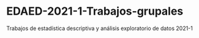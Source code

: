 # EDAED-2021-1-Trabajos-grupales
Trabajos de estadística descriptiva y análisis exploratorio de datos 2021-1
